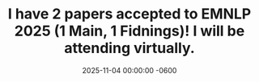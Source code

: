 ---
title: "I have 2 papers accepted to EMNLP 2025 (1 Main, 1 Fidnings)! I will be attending virtually."
date: 2025-11-04 00:00:00 -0600
---